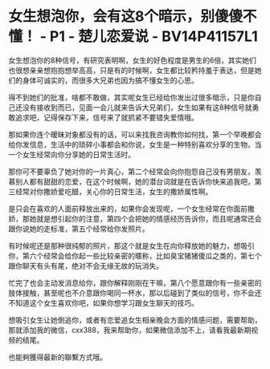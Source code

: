 # 女生想泡你，会有这8个暗示，别傻傻不懂！ - P1 - 楚儿恋爱说 - BV14P41157L1

女生想泡你的8种信号，有研究表明啊，女生的好色程度是男生的6倍，其实她们也很想亲亲想抱抱想举高高，只是有的时候啊，女生都比较矜持羞于表达，但是她们的身体可诚实的，而很多大兄弟也因为搞不懂女生的心思。

得不到她们的批准，啥都不敢做，其实呢女生已经给你发出过很多暗示，只是你自己还没有接收到而已，见面一会儿就来告诉大兄弟们，女生如果有这8种信号就勇敢追求吧，记得保存下来，信号来了就抓紧不要错失爱情哦。

那如果你连个暧昧对象都没有的话，可以来找我咨询教你如何找，第一个早晚都会给你发信息，生活中的琐碎小事都会和你说，女生是一种特别喜欢分享的生物，当一个女生经常向你分享她的日常生活时。

那你可不要辜负了她对你的一片真心，第二个经常会向你抱怨自己没有男朋友，羡慕别人都有甜甜的恋爱，在这个时候啊，她的潜台词就是在告诉你快来追我吧，第三经常对你撒娇爱吃醋，关心你的日常生活，女生的撒娇属性啊。

是只会在喜欢的人面前释放出来的，如果你会发现呢，一个女生经常在你面前撒娇，那她就是想引起你的注意，第四个会把她的情感经历告诉你，而且呢通常还会跟你说她的走标准，第五个经常给你发照片。

有时候呢还是那种很纯郁的照片，那这个就是女生在向你释放她的魅力，想吸引你，第六个经常会给你起一些比较亲密的暱称，比如臭宝猪猪傻瓜之类的，第七个跟你聊天有头有尾，绝对不会无缘无故的玩消失。

忙完了也会主动发消息给你，跟你解释刚刚在干嘛，第八个愿意跟你有一些亲密的肢体接触，甚至呢也不介意跟你喝同一杯水，那以后碰到了类似的信号，你不会还不知道这个女生喜欢你吧，如果你想学习跟女生聊天的技巧。

想吸引女生让她倒追你，或者有恋爱追女生相亲晚会方面的情感问题，需要帮助，那就添加我的微信，cxx388，我来帮助你，如果微信添加不上，请看我最新期视频的结尾。

也能夠獲得最新的聯繫方式哦。
